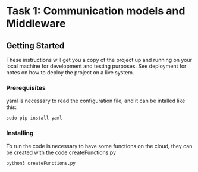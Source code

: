 # Task 1: Communication models and Middleware

## Getting Started

These instructions will get you a copy of the project up and running on your local machine for development and testing purposes. See deployment for notes on how to deploy the project on a live system.

### Prerequisites

yaml is necessary to read the configuration file, and it can be intalled like this:

```
sudo pip install yaml
```

### Installing

To run the code is necessary to have some functions on the cloud, they can be created with the code createFunctions.py

```
python3 createFunctions.py
```

